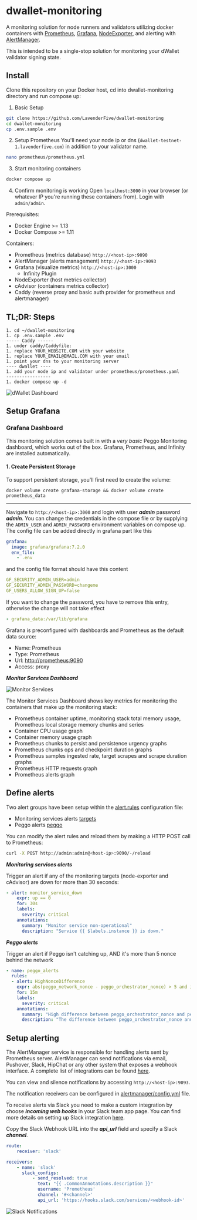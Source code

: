 # dwallet-monitoring

A monitoring solution for node runners and validators utilizing docker containers with [Prometheus](https://prometheus.io/), [Grafana](http://grafana.org/),
[NodeExporter](https://github.com/prometheus/node_exporter), and alerting with [AlertManager](https://github.com/prometheus/alertmanager). 

This is intended to be a single-stop solution for monitoring your dWallet validator signing state.

## Install

Clone this repository on your Docker host, cd into dwallet-monitoring directory and run compose up:

1. Basic Setup
```bash
git clone https://github.com/LavenderFive/dwallet-monitoring
cd dwallet-monitoring
cp .env.sample .env
```

2. Setup Prometheus
You'll need your node ip or dns (`dwallet-testnet-1.lavenderfive.com`) in addition to your validator name.

```sh
nano prometheus/prometheus.yml
```

3. Start monitoring containers
```sh
docker compose up
```

4. Confirm monitoring is working 
Open `localhost:3000` in your browser (or whatever IP you're running these containers from). Login with `admin/admin`.

Prerequisites:

* Docker Engine >= 1.13
* Docker Compose >= 1.11

Containers:

* Prometheus (metrics database) `http://<host-ip>:9090`
* AlertManager (alerts management) `http://<host-ip>:9093`
* Grafana (visualize metrics) `http://<host-ip>:3000`
  * Infinity Plugin
* NodeExporter (host metrics collector)
* cAdvisor (containers metrics collector)
* Caddy (reverse proxy and basic auth provider for prometheus and alertmanager)

## TL;DR: Steps
```
1. cd ~/dwallet-monitoring
1. cp .env.sample .env
----- Caddy ------
1. under caddy/Caddyfile:
1. replace YOUR_WEBSITE.COM with your website
1. replace YOUR_EMAIL@EMAIL.COM with your email
1. point your dns to your monitoring server
---- dwallet ----
1. add your node ip and validator under prometheus/prometheus.yaml
-----------------
1. docker compose up -d
```

![dWallet Dashboard](https://raw.githubusercontent.com/LavenderFive/dwallet-monitoring/master/screens/dwallet_monitoring.png)


## Setup Grafana

### Grafana  Dashboard
This monitoring solution comes built in with a *very basic* Peggo Monitoring dashboard, 
which works out of the box. Grafana, Prometheus, and Infinity are installed 
automatically.

#### 1. Create Persistent Storage
To support persistent storage, you'll first need to create the volume:
```
docker volume create grafana-storage && docker volume create prometheus_data
```

---

Navigate to `http://<host-ip>:3000` and login with user ***admin*** password ***admin***. You can change the credentials in the compose file or by supplying the `ADMIN_USER` and `ADMIN_PASSWORD` environment variables on compose up. The config file can be added directly in grafana part like this

```yaml
grafana:
  image: grafana/grafana:7.2.0
  env_file:
    - .env
```

and the config file format should have this content

```yaml
GF_SECURITY_ADMIN_USER=admin
GF_SECURITY_ADMIN_PASSWORD=changeme
GF_USERS_ALLOW_SIGN_UP=false
```

If you want to change the password, you have to remove this entry, otherwise the change will not take effect

```yaml
- grafana_data:/var/lib/grafana
```

Grafana is preconfigured with dashboards and Prometheus as the default data source:

* Name: Prometheus
* Type: Prometheus
* Url: [http://prometheus:9090](http://prometheus:9090)
* Access: proxy

***Monitor Services Dashboard***

![Monitor Services](https://raw.githubusercontent.com/LavenderFive/dwallet-monitoring/master/screens/Grafana_Prometheus.png)

The Monitor Services Dashboard shows key metrics for monitoring the containers that make up the monitoring stack:

* Prometheus container uptime, monitoring stack total memory usage, Prometheus local storage memory chunks and series
* Container CPU usage graph
* Container memory usage graph
* Prometheus chunks to persist and persistence urgency graphs
* Prometheus chunks ops and checkpoint duration graphs
* Prometheus samples ingested rate, target scrapes and scrape duration graphs
* Prometheus HTTP requests graph
* Prometheus alerts graph

## Define alerts

Two alert groups have been setup within the [alert.rules](https://github.com/LavenderFive/dwallet-monitoring/blob/master/prometheus/alert.rules) configuration file:

* Monitoring services alerts [targets](https://github.com/LavenderFive/dwallet-monitoring/blob/master/prometheus/alert.rules#L13-L22)
* Peggo alerts [peggo](https://github.com/LavenderFive/dwallet-monitoring/blob/master/prometheus/alert.rules#L2-L11)

You can modify the alert rules and reload them by making a HTTP POST call to Prometheus:

```bash
curl -X POST http://admin:admin@<host-ip>:9090/-/reload
```

***Monitoring services alerts***

Trigger an alert if any of the monitoring targets (node-exporter and cAdvisor) are down for more than 30 seconds:

```yaml
- alert: monitor_service_down
    expr: up == 0
    for: 30s
    labels:
      severity: critical
    annotations:
      summary: "Monitor service non-operational"
      description: "Service {{ $labels.instance }} is down."
```

***Peggo alerts***

Trigger an alert if Peggo isn't catching up, AND it's more than 5 nonce behind the network

```yaml
- name: peggo_alerts
  rules:
  - alert: HighNonceDifference
    expr: abs(peggo_network_nonce - peggo_orchestrator_nonce) > 5 and increase(peggo_orchestrator_nonce[1h]) <= 0
    for: 15m
    labels:
      severity: critical
    annotations:
      summary: "High difference between peggo_orchestrator_nonce and peggo_network_nonce"
      description: "The difference between peggo_orchestrator_nonce and peggo_network_nonce has been greater than 5 for more than 15 minutes."
```


## Setup alerting

The AlertManager service is responsible for handling alerts sent by Prometheus server.
AlertManager can send notifications via email, Pushover, Slack, HipChat or any other system that exposes a webhook interface.
A complete list of integrations can be found [here](https://prometheus.io/docs/alerting/configuration).

You can view and silence notifications by accessing `http://<host-ip>:9093`.

The notification receivers can be configured in [alertmanager/config.yml](https://github.com/LavenderFive/dwallet-monitoring/blob/master/alertmanager/config.yml) file.

To receive alerts via Slack you need to make a custom integration by choose ***incoming web hooks*** in your Slack team app page.
You can find more details on setting up Slack integration [here](http://www.robustperception.io/using-slack-with-the-alertmanager/).

Copy the Slack Webhook URL into the ***api_url*** field and specify a Slack ***channel***.

```yaml
route:
    receiver: 'slack'

receivers:
    - name: 'slack'
      slack_configs:
          - send_resolved: true
            text: "{{ .CommonAnnotations.description }}"
            username: 'Prometheus'
            channel: '#<channel>'
            api_url: 'https://hooks.slack.com/services/<webhook-id>'
```

![Slack Notifications](https://raw.githubusercontent.com/LavenderFive/dwallet-monitoring/master/screens/Slack_Notifications.png)
